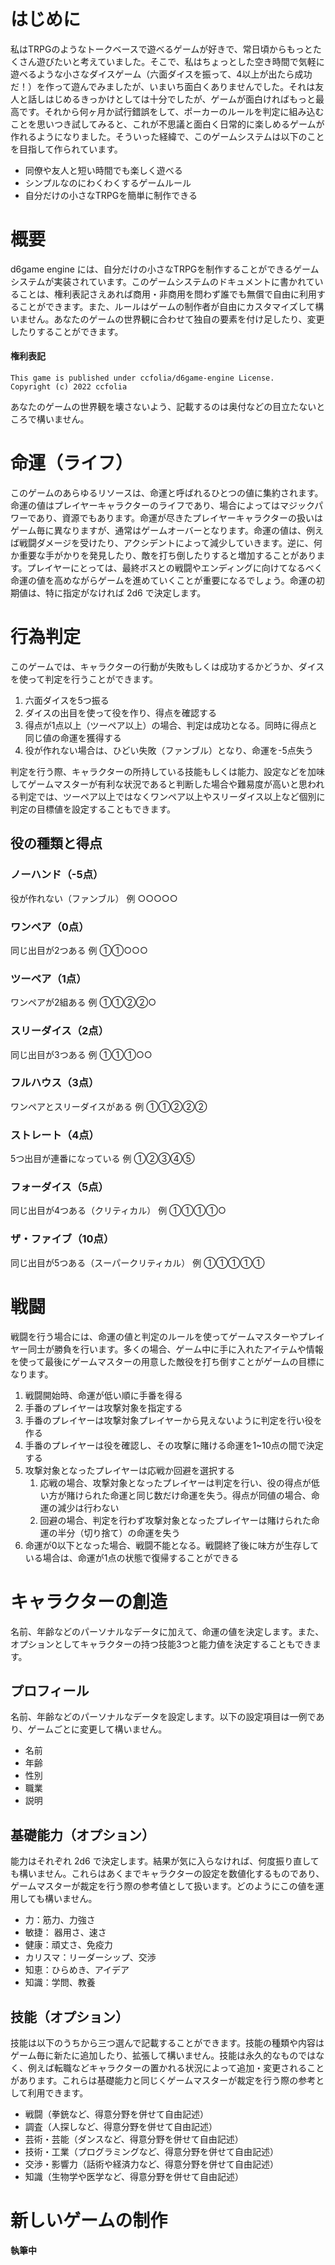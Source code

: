 # はじめに
私はTRPGのようなトークベースで遊べるゲームが好きで、常日頃からもっとたくさん遊びたいと考えていました。そこで、私はちょっとした空き時間で気軽に遊べるような小さなダイスゲーム（六面ダイスを振って、4以上が出たら成功だ！）を作って遊んでみましたが、いまいち面白くありませんでした。それは友人と話しはじめるきっかけとしては十分でしたが、ゲームが面白ければもっと最高です。それから何ヶ月か試行錯誤をして、ポーカーのルールを判定に組み込むことを思いつき試してみると、これが不思議と面白く日常的に楽しめるゲームが作れるようになりました。そういった経緯で、このゲームシステムは以下のことを目指して作られています。
* 同僚や友人と短い時間でも楽しく遊べる
* シンプルなのにわくわくするゲームルール
* 自分だけの小さなTRPGを簡単に制作できる
# 概要
d6game engine には、自分だけの小さなTRPGを制作することができるゲームシステムが実装されています。このゲームシステムのドキュメントに書かれていることは、権利表記さえあれば商用・非商用を問わず誰でも無償で自由に利用することができます。また、ルールはゲームの制作者が自由にカスタマイズして構いません。あなたのゲームの世界観に合わせて独自の要素を付け足したり、変更したりすることができます。
#### 権利表記
```
This game is published under ccfolia/d6game-engine License.
Copyright (c) 2022 ccfolia
```
あなたのゲームの世界観を壊さないよう、記載するのは奥付などの目立たないところで構いません。
# 命運（ライフ）
このゲームのあらゆるリソースは、命運と呼ばれるひとつの値に集約されます。命運の値はプレイヤーキャラクターのライフであり、場合によってはマジックパワーであり、資源でもあります。命運が尽きたプレイヤーキャラクターの扱いはゲーム毎に異なりますが、通常はゲームオーバーとなります。命運の値は、例えば戦闘ダメージを受けたり、アクシデントによって減少していきます。逆に、何か重要な手がかりを発見したり、敵を打ち倒したりすると増加することがあります。プレイヤーにとっては、最終ボスとの戦闘やエンディングに向けてなるべく命運の値を高めながらゲームを進めていくことが重要になるでしょう。命運の初期値は、特に指定がなければ 2d6 で決定します。
# 行為判定
このゲームでは、キャラクターの行動が失敗もしくは成功するかどうか、ダイスを使って判定を行うことができます。
1. 六面ダイスを5つ振る
2. ダイスの出目を使って役を作り、得点を確認する
3. 得点が1点以上（ツーペア以上）の場合、判定は成功となる。同時に得点と同じ値の命運を獲得する
4. 役が作れない場合は、ひどい失敗（ファンブル）となり、命運を-5点失う

判定を行う際、キャラクターの所持している技能もしくは能力、設定などを加味してゲームマスターが有利な状況であると判断した場合や難易度が高いと思われる判定では、ツーペア以上ではなくワンペア以上やスリーダイス以上など個別に判定の目標値を設定することもできます。
## 役の種類と得点
### ノーハンド（-5点）
役が作れない（ファンブル）
例 ○○○○○
### ワンペア（0点）
同じ出目が2つある
例 ①①○○○
### ツーペア（1点）
ワンペアが2組ある
例 ①①②②○
### スリーダイス（2点）
同じ出目が3つある
例 ①①①○○
### フルハウス（3点）
ワンペアとスリーダイスがある
例 ①①②②②
### ストレート（4点）
5つ出目が連番になっている
例 ①②③④⑤
### フォーダイス（5点）
同じ出目が4つある（クリティカル）
例 ①①①①○
### ザ・ファイブ（10点）
同じ出目が5つある（スーパークリティカル）
例 ①①①①①
# 戦闘
戦闘を行う場合には、命運の値と判定のルールを使ってゲームマスターやプレイヤー同士が勝負を行います。多くの場合、ゲーム中に手に入れたアイテムや情報を使って最後にゲームマスターの用意した敵役を打ち倒すことがゲームの目標になります。
1. 戦闘開始時、命運が低い順に手番を得る
2. 手番のプレイヤーは攻撃対象を指定する
3. 手番のプレイヤーは攻撃対象プレイヤーから見えないように判定を行い役を作る
4. 手番のプレイヤーは役を確認し、その攻撃に賭ける命運を1~10点の間で決定する
5. 攻撃対象となったプレイヤーは応戦か回避を選択する
	1. 応戦の場合、攻撃対象となったプレイヤーは判定を行い、役の得点が低い方が賭けられた命運と同じ数だけ命運を失う。得点が同値の場合、命運の減少は行わない
	2. 回避の場合、判定を行わず攻撃対象となったプレイヤーは賭けられた命運の半分（切り捨て）の命運を失う
6. 命運が0以下となった場合、戦闘不能となる。戦闘終了後に味方が生存している場合は、命運が1点の状態で復帰することができる
# キャラクターの創造
名前、年齢などのパーソナルなデータに加えて、命運の値を決定します。また、オプションとしてキャラクターの持つ技能3つと能力値を決定することもできます。
## プロフィール
名前、年齢などのパーソナルなデータを設定します。以下の設定項目は一例であり、ゲームごとに変更して構いません。
* 名前
* 年齢
* 性別
* 職業
* 説明
## 基礎能力（オプション）
能力はそれぞれ 2d6 で決定します。結果が気に入らなければ、何度振り直しても構いません。これらはあくまでキャラクターの設定を数値化するものであり、ゲームマスターが裁定を行う際の参考値として扱います。どのようにこの値を運用しても構いません。
* 力：筋力、力強さ
* 敏捷： 器用さ、速さ
* 健康：頑丈さ、免疫力
* カリスマ：リーダーシップ、交渉
* 知恵：ひらめき、アイデア
* 知識：学問、教養
## 技能（オプション）
技能は以下のうちから三つ選んで記載することができます。技能の種類や内容はゲーム毎に新たに追加したり、拡張して構いません。技能は永久的なものではなく、例えば転職などキャラクターの置かれる状況によって追加・変更されることがあります。これらは基礎能力と同じくゲームマスターが裁定を行う際の参考として利用できます。
* 戦闘（拳銃など、得意分野を併せて自由記述）
* 調査（人探しなど、得意分野を併せて自由記述）
* 芸術・芸能（ダンスなど、得意分野を併せて自由記述）
* 技術・工業（プログラミングなど、得意分野を併せて自由記述）
* 交渉・影響力（話術や経済力など、得意分野を併せて自由記述）
* 知識（生物学や医学など、得意分野を併せて自由記述）
# 新しいゲームの制作
**執筆中**
